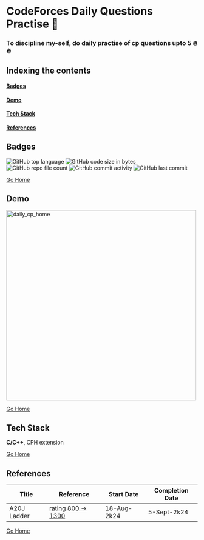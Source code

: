 # <h1 id="daily_cp"> CodeForces Daily Questions Practise 🌟 </h1>

### To discipline my-self, do daily practise of cp questions upto 5 🔥🔥

## Indexing the contents
####   <p><a href="#badges" >Badges</a></p>
####   <p><a href="#demo" >Demo</a></p>
####   <p><a href="#stack" >Tech Stack</a></p>
####   <p><a href="#References" >References</a></p>

## <h2 id="badges" >Badges </h2>



![GitHub top language](https://img.shields.io/github/languages/top/Nik4Furi/daily_cp)   ![GitHub code size in bytes](https://img.shields.io/github/languages/code-size/Nik4Furi/daily_cp?style=flat-square) ![GitHub repo file count](https://img.shields.io/github/directory-file-count/Nik4Furi/daily_cp) 
![GitHub commit activity](https://img.shields.io/github/commit-activity/m/Nik4Furi/daily_cp)   ![GitHub last commit](https://img.shields.io/github/last-commit/Nik4Furi/daily_cp)

<a href="#daily_cp">Go Home </a>



## <h2 id="demo" >Demo </h2>

<p text-align=left>
  <img src="https://github.com/user-attachments/assets/d3705ce8-54fa-4fab-88bf-1965ebdfc832" width="500" height="" alt="daily_cp_home"/>


 </p>
 


<a href="#daily_cp">Go Home </a>



## <h2 id="stack" >Tech Stack </h2>


**C/C++**, CPH extension

<a href="#daily_cp">Go Home </a>


## <h2 id="References">References </h2>

| Title | Reference | Start Date | Completion Date |
| ----------------------- | ------------------------------ | ------------------------- | ----------------------------- | 
| A20J Ladder | [rating 800 -> 1300](https://earthshakira.github.io/a2oj-clientside/server/Ladder11.html) | 18-Aug-2k24 | 5-Sept-2k24 |


<a href="#daily_cp">Go Home </a>
